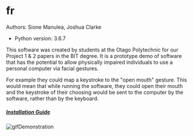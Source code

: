 # fr
Authors: Sione Manulea, Joshua Clarke
- Python version: 3.6.7

This software was created by students at the Otago Polytechnic for our Project 1 & 2 papers in the BIT degree. It is a prototype demo of software that has the potential to allow physically impaired individuals to use a personal computer via facial gestures.

For example they could map a keystroke to the "open mouth" gesture. This would mean that while running the software, they could open their mouth and the keystroke of their choosing would be sent to the computer by the software, rather than by the keyboard.

##### [Installation Guide](https://github.com/accessibilitysoftwarehub/FaceSwitch2/wiki/Installation-Guide) #

![gifDemonstration](https://i.imgur.com/PDeQAyX.gif)
